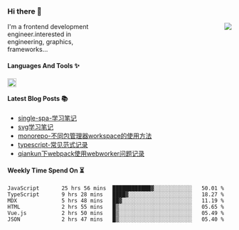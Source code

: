 <!--
**zhaohuanyuu/zhaohuanyuu** is a ✨ _special_ ✨ repository because its `README.md` (this file) appears on your GitHub profile.
-->

### Hi there 👋

<picture>
  <source media="(prefers-color-scheme: dark)" srcset="https://github-readme-stats.vercel.app/api?username=zhaohuanyuu&count_private=true&show_icons=true&theme=city_lights&hide_title=true">
  <img align="right" src="https://github-readme-stats.vercel.app/api?username=zhaohuanyuu&count_private=true&show_icons=true&hide_title=true">
</picture>

<p align="left" style="width:40%">I'm a frontend development engineer.interested in engineering, graphics, frameworks...</p>

#### Languages And Tools ✨

<img align="left" height="20" src="https://skillicons.dev/icons?i=js,ts,nodejs,rust,react,vue,svelte,gatsby,graphql,nestjs" />

</br>

#### Latest Blog Posts 📚
<!-- BLOG-POST-LIST:START -->
- [single-spa-学习笔记](https://auu.zone/post/single-spa-note)
- [svg学习笔记](https://auu.zone/post/svg-note)
- [monorepo-不同包管理器workspace的使用方法](https://auu.zone/post/workspace)
- [typescript-常见范式记录](https://auu.zone/post/ts-pattern)
- [qiankun下webpack使用webworker问题记录](https://auu.zone/post/wp-worker)
<!-- BLOG-POST-LIST:END -->

#### Weekly Time Spend On ⏳
<!--START_SECTION:waka-->

```text
JavaScript       25 hrs 56 mins  ████████████▓░░░░░░░░░░░░   50.01 %
TypeScript       9 hrs 28 mins   ████▓░░░░░░░░░░░░░░░░░░░░   18.27 %
MDX              5 hrs 48 mins   ██▓░░░░░░░░░░░░░░░░░░░░░░   11.19 %
HTML             2 hrs 55 mins   █▒░░░░░░░░░░░░░░░░░░░░░░░   05.65 %
Vue.js           2 hrs 50 mins   █▒░░░░░░░░░░░░░░░░░░░░░░░   05.49 %
JSON             2 hrs 47 mins   █▒░░░░░░░░░░░░░░░░░░░░░░░   05.40 %
```

<!--END_SECTION:waka-->
